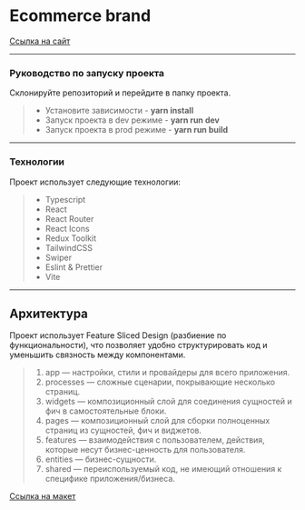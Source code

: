 
Ecommerce brand
================

[Ссылка на сайт](https://07nazar-ecommerce-l8yj.vercel.app)
***
### Руководство по запуску проекта
Склонируйте репозиторий и перейдите в папку проекта.
> * Установите зависимости - **yarn install**
> * Запуск проекта в dev режиме - **yarn run dev**
> * Запуск проекта в prod режиме - **yarn run build**

***
### Технологии
Проект использует следующие технологии:

> * Typescript
> * React
> * React Router 
> * React Icons 
> * Redux Toolkit
> * TailwindCSS 
> * Swiper 
> * Eslint & Prettier
> * Vite 
*** 

## Архитектура
Проект использует Feature Sliced Design (разбиение по функциональности), 
что позволяет удобно структурировать код и уменьшить связность между компонентами.

> 1. app — настройки, стили и провайдеры для всего приложения.
> 2. processes — сложные сценарии, покрывающие несколько страниц.
> 3. widgets — композиционный слой для соединения сущностей и фич в самостоятельные блоки.
> 4. pages — композиционный слой для сборки полноценных страниц из сущностей, фич и виджетов.
> 5. features — взаимодействия с пользователем, действия, которые несут бизнес-ценность для пользователя.
> 6. entities — бизнес-сущности.
> 7. shared — переиспользуемый код, не имеющий отношения к специфике приложения/бизнеса.

[Ссылка на макет](https://www.figma.com/file/Bscd94SwqgTmzTthYeffe1/Ecommerce-interface-(web-%26-mobile)-(Community)?node-id=0%3A1&t=9xeVFx55z5F23SHs-1)